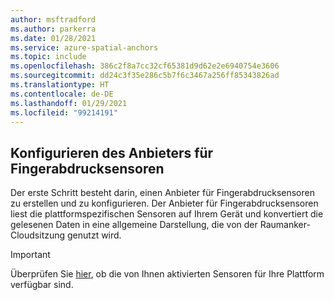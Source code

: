 ```yaml
---
author: msftradford
ms.author: parkerra
ms.date: 01/28/2021
ms.service: azure-spatial-anchors
ms.topic: include
ms.openlocfilehash: 386c2f8a7cc32cf65381d9d62e2e6940754e3606
ms.sourcegitcommit: dd24c3f35e286c5b7f6c3467a256ff85343826ad
ms.translationtype: HT
ms.contentlocale: de-DE
ms.lasthandoff: 01/29/2021
ms.locfileid: "99214191"
---
```

## <a name="configure-the-sensor-fingerprint-provider"></a>Konfigurieren des Anbieters für Fingerabdrucksensoren

Der erste Schritt besteht darin, einen Anbieter für Fingerabdrucksensoren zu erstellen und zu konfigurieren. Der Anbieter für Fingerabdrucksensoren liest die plattformspezifischen Sensoren auf Ihrem Gerät und konvertiert die gelesenen Daten in eine allgemeine Darstellung, die von der Raumanker-Cloudsitzung genutzt wird.

> [!IMPORTANT]
> Überprüfen Sie [hier](../articles/spatial-anchors/concepts/coarse-reloc.md#platform-availability), ob die von Ihnen aktivierten Sensoren für Ihre Plattform verfügbar sind.